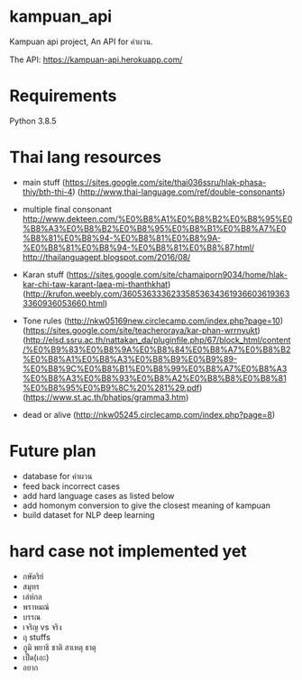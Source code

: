 # kampuan_api
Kampuan api project, An API for คำผวน.

The API:
https://kampuan-api.herokuapp.com/

# Requirements
Python 3.8.5

# Thai lang resources
* main stuff
(https://sites.google.com/site/thai036ssru/hlak-phasa-thiy/bth-thi-4)
(http://www.thai-language.com/ref/double-consonants)

* multiple final consonant
http://www.dekteen.com/%E0%B8%A1%E0%B8%B2%E0%B8%95%E0%B8%A3%E0%B8%B2%E0%B8%95%E0%B8%B1%E0%B8%A7%E0%B8%81%E0%B8%94-%E0%B8%81%E0%B8%9A-%E0%B8%81%E0%B8%94-%E0%B8%81%E0%B8%87.html/
http://thailanguagept.blogspot.com/2016/08/

* Karan stuff
(https://sites.google.com/site/chamaiporn9034/home/hlak-kar-chi-taw-karant-laea-mi-thanthkhat)\
(http://krufon.weebly.com/360536333623358536343619366036193633360936053660.html)

* Tone rules
(http://nkw05169new.circlecamp.com/index.php?page=10)
(https://sites.google.com/site/teacheroraya/kar-phan-wrrnyukt)
(http://elsd.ssru.ac.th/nattakan_da/pluginfile.php/67/block_html/content/%E0%B9%83%E0%B8%9A%E0%B8%84%E0%B8%A7%E0%B8%B2%E0%B8%A1%E0%B8%A3%E0%B8%B9%E0%B9%89-%E0%B8%9C%E0%B8%B1%E0%B8%99%E0%B8%A7%E0%B8%A3%E0%B8%A3%E0%B8%93%E0%B8%A2%E0%B8%B8%E0%B8%81%E0%B8%95%E0%B9%8C%20%281%29.pdf)
(https://www.st.ac.th/bhatips/gramma3.htm)
* dead or alive
(http://nkw05245.circlecamp.com/index.php?page=8)

# Future plan
* database for คำผวน
* feed back incorrect cases
* add hard language cases as listed below
* add homonym conversion to give the closest meaning of kampuan
* build dataset for NLP deep learning

# hard case not implemented yet
* กษัตริย์
* สมุทร
* เล่ห์กล
* พราหมณ์
* บรรณ
* เจริญ vs จริง
* ฤ stuffs
* ภูมิ พยาธิ ชาติ สาเหตุ   ธาตุ
* เป็ด(เอะ) 
* อยาก
